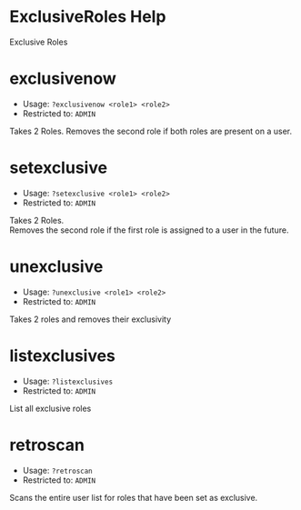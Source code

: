 # ExclusiveRoles Help

Exclusive Roles

# exclusivenow
 - Usage: `?exclusivenow <role1> <role2> `
 - Restricted to: `ADMIN`

Takes 2 Roles. Removes the second role if both roles are present on a user.

# setexclusive
 - Usage: `?setexclusive <role1> <role2> `
 - Restricted to: `ADMIN`

Takes 2 Roles.<br/>Removes the second role if the first role is assigned to a user in the future.

# unexclusive
 - Usage: `?unexclusive <role1> <role2> `
 - Restricted to: `ADMIN`

Takes 2 roles and removes their exclusivity

# listexclusives
 - Usage: `?listexclusives `
 - Restricted to: `ADMIN`

List all exclusive roles

# retroscan
 - Usage: `?retroscan `
 - Restricted to: `ADMIN`

Scans the entire user list for roles that have been set as exclusive.

